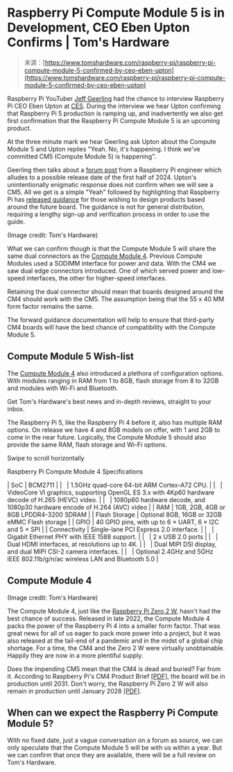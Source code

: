 <!--yml
category: 未分类
date: 2024-05-27 14:49:49
-->

# Raspberry Pi Compute Module 5 is in Development, CEO Eben Upton Confirms | Tom's Hardware

> 来源：[https://www.tomshardware.com/raspberry-pi/raspberry-pi-compute-module-5-confirmed-by-ceo-eben-upton](https://www.tomshardware.com/raspberry-pi/raspberry-pi-compute-module-5-confirmed-by-ceo-eben-upton)

Raspberry Pi YouTuber [Jeff Geerling](https://youtu.be/Lky4FSfbc1E) had the chance to interview Raspberry Pi CEO Eben Upton at [CES](https://www.tomshardware.com/tag/ces). During the interview we hear Upton confirming that Raspberry Pi 5 production is ramping up, and inadvertently we also get first confirmation that the Raspberry Pi Compute Module 5 is an upcoming product.

At the three minute mark we hear Geerling ask Upton about the Compute Module 5 and Upton replies "Yeah. No, it's happening. I think we've committed CM5 (Compute Module 5) is happening". 

Geerling then talks about a [forum post](https://forums.raspberrypi.com/viewtopic.php?t=358183#p2147972) from a Raspberry Pi engineer which alludes to a possible release date of the first half of 2024\. Upton's unintentionally enigmatic response does not confirm when we will see a CM5\. All we get is a simple "Yeah" followed by highlighting that Raspberry Pi has [released guidance](https://pip.raspberrypi.com/categories/944-raspberry-pi-compute-module-5) for those wishing to design products based around the future board. The guidance is not for general distribution, requiring a lengthy sign-up and verification process in order to use the guide.

(Image credit: Tom's Hardware)

What we can confirm though is that the Compute Module 5 will share the same dual connectors as the [Compute Module 4](https://www.tomshardware.com/reviews/raspberry-pi-compute-module-4). Previous Compute Modules used a SODIMM interface for power and data. With the CM4 we saw dual edge connectors introduced. One of which served power and low-speed interfaces, the other for higher-speed interfaces.

Retaining the dual connector should mean that boards designed around the CM4 should work with the CM5\. The assumption being that the 55 x 40 MM form factor remains the same.

The forward guidance documentation will help to ensure that third-party CM4 boards will have the best chance of compatibility with the Compute Module 5.

## Compute Module 5 Wish-list

The [Compute Module 4](https://www.tomshardware.com/reviews/raspberry-pi-compute-module-4) also introduced a plethora of configuration options. With modules ranging in RAM from 1 to 8GB, flash storage from 8 to 32GB and modules with Wi-Fi and Bluetooth. 

Get Tom's Hardware's best news and in-depth reviews, straight to your inbox.

The Raspberry Pi 5, like the Raspberry Pi 4 before it, also has multiple RAM options. On release we have 4 and 8GB models on offer, with 1 and 2GB to come in the near future. Logically, the Compute Module 5 should also provide the same RAM, flash storage and Wi-Fi options.

Swipe to scroll horizontally

Raspberry Pi Compute Module 4 Specifications

| SoC | BCM2711 |
|   | 1.5GHz quad-core 64-bit ARM Cortex-A72 CPU. |
|   | VideoCore VI graphics, supporting OpenGL ES 3.x with 4Kp60 hardware decode of H.265 (HEVC) video. |
|   | 1080p60 hardware decode, and 1080p30 hardware encode of H.264 (AVC) video |
| RAM | 1GB, 2GB, 4GB or 8GB LPDDR4-3200 SDRAM |
| Flash Storage | Optional 8GB, 16GB or 32GB eMMC Flash storage |
| GPIO | 40 GPIO pins, with up to 6 × UART, 6 × I2C and 5 × SPI |
| Connectivity | Single-lane PCI Express 2.0 interface. |
|   | Gigabit Ethernet PHY with IEEE 1588 support. |
|   | 2 x USB 2.0 ports |
|   | Dual HDMI interfaces, at resolutions up to 4K. |
|   | Dual MIPI DSI display, and dual MIPI CSI-2 camera interfaces. |
|   | Optional 2.4GHz and 5GHz IEEE 802.11b/g/n/ac wireless LAN and Bluetooth 5.0 |

## Compute Module 4

(Image credit: Tom's Hardware)

The Compute Module 4, just like the [Raspberry Pi Zero 2 W](https://www.tomshardware.com/reviews/raspberry-pi-zero-2-w-review), hasn't had the best chance of success. Released in late 2022, the Compute Module 4 packs the power of the Raspberry Pi 4 into a smaller form factor. That was great news for all of us eager to pack more power into a project, but it was also released at the tail-end of a pandemic and in the midst of a global chip shortage. For a time, the CM4 and the Zero 2 W were virtually unobtainable. Happily they are now in a more plentiful supply. 

Does the impending CM5 mean that the CM4 is dead and buried? Far from it. According to Raspberry Pi's CM4 Product Brief [[PDF]](https://datasheets.raspberrypi.com/cm4/cm4-product-brief.pdf), the board will be in production until 2031\. Don't worry, the Raspberry Pi Zero 2 W will also remain in production until January 2028 [[PDF]](https://datasheets.raspberrypi.com/rpizero2/raspberry-pi-zero-2-w-product-brief.pdf).

## When can we expect the Raspberry Pi Compute Module 5?

With no fixed date, just a vague conversation on a forum as source, we can only speculate that the Compute Module 5 will be with us within a year. But we can confirm that once they are available, there will be a full review on Tom's Hardware.